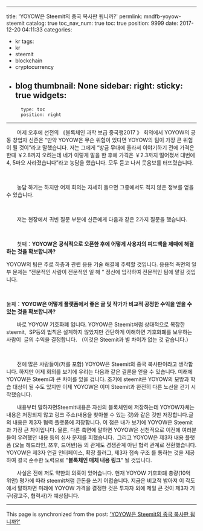 
---
title: 'YOYOW은 Steemit의 중국 복사판 됩니까?'
permlink: mndfb-yoyow-steemit
catalog: true
toc_nav_num: true
toc: true
position: 9999
date: 2017-12-20 04:11:33
categories:
- kr
tags:
- kr
- steemit
- blockchain
- cryptocurrency
- blog
thumbnail: None
sidebar:
    right:
        sticky: true
widgets:
    -
        type: toc
        position: right
---


<html>
<p>　　어제 오후에 선전의 《블록체인 과학 보급 중국행2017 》 회의에서 YOYOW의 공동 창업자 신즌은 “만약 YOYOW은 무슨 위험이 있다면 YOYOW의 팀이 가장 큰 위험이 될 것이”라고 말했습니다. 저는 그에게 “방금 무대에 올라서 이야기하기 전에 가격은 한때 ￥2.8까지 오려는데 네가 이렇게 말을 한 후에 가격은 ￥2.3까지 떨어졌서 대번에 4, 5마오 사라졌습니다”라고 농담을 했습니다. 모두 듣고 나서 웃음보를 터뜨렸습니다.&nbsp;</p>
<p><br></p>
<p>　　농담 하기는 하지만 어제 회의는 자세히 들으면 그중에서도 적지 않은 정보를 얻을 수 있습니다.&nbsp;</p>
<p><br></p>
<p>　　저는 현장에서 귀빈 질문 부분에 신즌에게 다음과 같은 2가지 질문을 했습니다.&nbsp;</p>
<p><br></p>
<p>　　첫째：<strong>YOYOW은 공식적으로 오픈한 후에 어떻게 사용자의 피드백을 제때에 해결하는 것을 확보합니까?</strong>&nbsp;</p>
<p>YOYOW의 팀은 주로 하층과 관련 응용 기술 해결에 주력할 것입니다. 응용적 측면의 일부 문제는 “전문적인 사람이 전문적인 일 해 ” 정신에 입각하여 전문적인 팀에 맡길 것입니다.&nbsp;</p>
<p><br></p>
<p>둘째：<strong>YOYOW은 어떻게 플랫폼에서 좋은 글 및 작가가 비교적 공정한 수익을 얻을 수 있는 것을 확보합니까?&nbsp;</strong></p>
<p>　　바로 YOYOW 기호화폐 입니다. YOYOW은 Steemit처럼 상대적으로 복잡한 steemit, &nbsp;SP등의 법칙은 설계하지 않았지만 간단하게 이해하면 기호화폐를 보유하는 사람이 &nbsp;글의 수익을 결정합니다. （이것은 Steemit과 별 차이가 없는 것 같습니다.）</p>
<p><br></p>
<p>　　전에 많은 사람들이(저를 포함) YOYOW은 Steemit의 중국 복사판이라고 생각합니다. 하지만 어제 회의를 보기에 우리는 다음과 같은 결론을 얻을 수 있습니다. 미래에 YOYOW은 Steemi과 큰 차이를 있을 겁니다. 조기에 steemit은 YOYOW의 모방과 학습 대상이 될 수도 있지만 이제 YOYOW은 이미 Steemit과 완전히 다른 노선을 걷기 시작했습니다.&nbsp;</p>
<p>　　내용부터 말하자면Steemit내용은 자신의 블록체인에 저장하는데 YOYOW자체는 내용은 저장되지 않고 링크 주소(내용을 찾아볼 수 있는 것)와 같은 것만 저장합니다.글의 내용은 제3자 협력 플랫폼에 저장합니다. 이 점은 내가 보기에 YOYOW은 Steemit과 가장 큰 차이입니다. 물론, 다른 측면에 말하면 YOYOW은 선천적으로 이전에 여러분들이 우려했던 내용 등의 심사 문제를 피했습니다. &nbsp;그리고 YOYOW은 제3자 내용 플랫폼 (오늘 헤드라인, 쯔후, 드어반)등 의 관계도 경쟁관계 아닌 협력 관계로 전환했습니다. YOYOW은 제3자 연결 인터페이스, 확장 플러그, 제3자 접속 구조 를 통하는 것을 제공하여 결국 순수한 노력으로 "<strong>블록체인 매체 내용 링크</strong>" 될 것입니다.</p>
<p>　　사실은 전에 저도 약한의 의혹이 있어습니다. 현재 YOYOW 기호화폐 총량(10억 위안) 평가에 따라 steemit처럼 큰돈을 쓰기 어렵습니다. 지금은 비교적 밝아져 이 각도에서 말하자면 미래에 YOYOW 가격을 결정한 것은 투자자 외에 제일 큰 것이 제3자 기구(광고주, 협력사)가 예상됩니다.</p>
</html>

- - -

This page is synchronized from the post: ['YOYOW은 Steemit의 중국 복사판 됩니까?'](https://steemit.com/@rivalhw/mndfb-yoyow-steemit)
